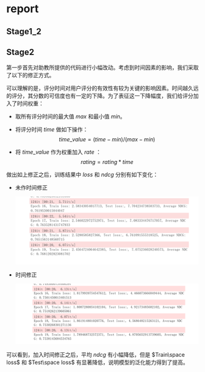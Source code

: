 # report

## Stage1_2



## Stage2

第一步首先对助教所提供的代码进行小幅改动。考虑到时间因素的影响，我们采取了以下的修正方式。

可以理解的是，评分时间对用户评分的有效性有较为关键的影响因素。时间越久远的评分，其分数的可信度也有一定的下降。为了表征这一下降幅度，我们给评分加入了时间权重：

- 取所有评分时间的最大值 $max$ 和最小值 $min$。

- 将评分时间 $time$ 做如下操作：
  $$
  time\_value = (time - min) / (max - min)
  $$

- 将 $time\_value$ 作为权重加入 $rate$ ：
  $$
  rating = rating * time
  $$

做出如上修正之后，训练结果中 $loss$ 和 $ndcg$ 分别有如下变化：

- 未作时间修正

  ![](assets/notime.png)

- 时间修正

  ![](assets/time.png)

可以看到，加入时间修正之后，平均 $ndcg$ 有小幅降低，但是 $Train\space loss$ 和 $Test\space loss$ 有显著降低，说明模型的泛化能力得到了提高。